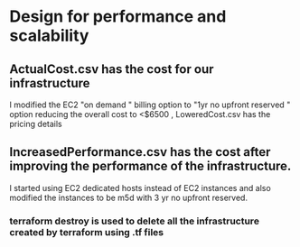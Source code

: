 # Design for performance and scalability

## ActualCost.csv has the cost for our infrastructure

I modified the EC2 "on demand " billing option to "1yr no upfront reserved " option reducing the overall cost to <$6500 , LoweredCost.csv has the pricing details

## IncreasedPerformance.csv has the cost after improving the performance of the infrastructure. 

I started using EC2 dedicated hosts instead of EC2 instances and also modified the instances to be m5d with 3 yr no upfront reserved.

### terraform destroy is used to delete all the infrastructure created by terraform using .tf files
